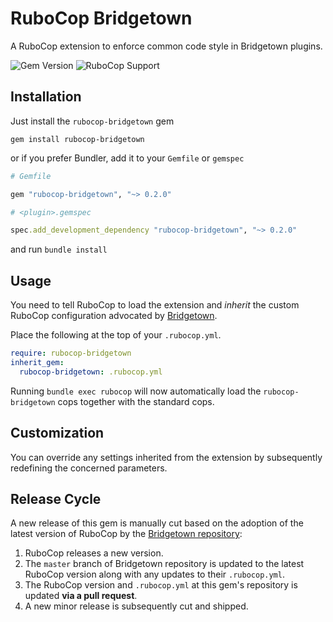 # RuboCop Bridgetown

A RuboCop extension to enforce common code style in Bridgetown plugins.

![Gem Version](https://img.shields.io/gem/v/rubocop-bridgetown.svg?label=Latest%20Release)
![RuboCop Support](https://img.shields.io/badge/Rubocop%20Support-0.81.0-green.svg)


## Installation

Just install the `rubocop-bridgetown` gem

```
gem install rubocop-bridgetown
```

or if you prefer Bundler, add it to your `Gemfile` or `gemspec`

```ruby
# Gemfile

gem "rubocop-bridgetown", "~> 0.2.0"
```
```ruby
# <plugin>.gemspec

spec.add_development_dependency "rubocop-bridgetown", "~> 0.2.0"
```
and run `bundle install`


## Usage

You need to tell RuboCop to load the extension and *inherit* the custom RuboCop configuration advocated by
[Bridgetown](https://github.com/bridgetownrb/bridgetown).

Place the following at the top of your `.rubocop.yml`.

```yaml
require: rubocop-bridgetown
inherit_gem:
  rubocop-bridgetown: .rubocop.yml
```

Running `bundle exec rubocop` will now automatically load the `rubocop-bridgetown` cops together with the standard cops.


## Customization

You can override any settings inherited from the extension by subsequently redefining the concerned parameters.


## Release Cycle

A new release of this gem is manually cut based on the adoption of the latest version of RuboCop by the [Bridgetown repository](https://github.com/bridgetownrb/bridgetown):

  1. RuboCop releases a new version.
  2. The `master` branch of Bridgetown repository is updated to the latest RuboCop version along with any updates to their `.rubocop.yml`.
  3. The RuboCop version and `.rubocop.yml` at this gem's repository is updated **via a pull request**.
  4. A new minor release is subsequently cut and shipped.
